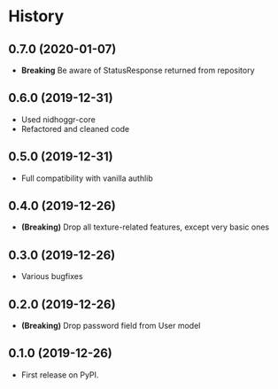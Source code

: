 # History

## 0.7.0 (2020-01-07)

* **Breaking** Be aware of StatusResponse returned from repository

## 0.6.0 (2019-12-31)

* Used nidhoggr-core
* Refactored and cleaned code

## 0.5.0 (2019-12-31)

* Full compatibility with vanilla authlib

## 0.4.0 (2019-12-26)

* **(Breaking)** Drop all texture-related features, except very basic
  ones

## 0.3.0 (2019-12-26)

* Various bugfixes

## 0.2.0 (2019-12-26)

* **(Breaking)** Drop password field from User model

## 0.1.0 (2019-12-26)

* First release on PyPI.
